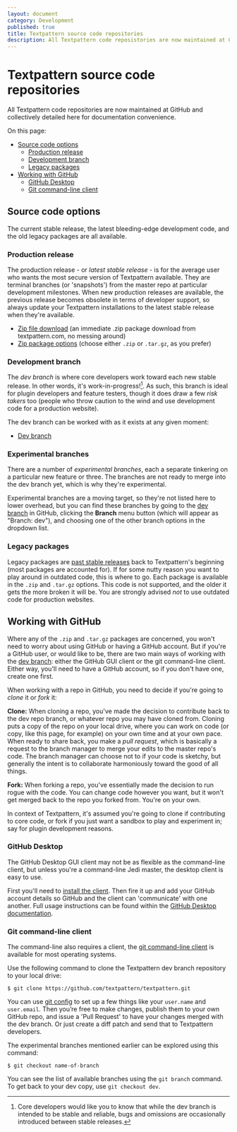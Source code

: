 ```yaml
---
layout: document
category: Development
published: true
title: Textpattern source code repositories
description: All Textpattern code reposistories are now maintained at GitHub and collectively detailed here for documentation convenience.
---
```


# Textpattern source code repositories

All Textpattern code repositories are now maintained at GitHub and collectively detailed here for documentation convenience.

On this page:

* [Source code options](#source-code-options)
  * [Production release](#production-release)
  * [Development branch](#development-branch)
  * [Legacy packages](#legacy-packages)
* [Working with GitHub](#working-with-github)
  * [GitHub Desktop](#github-desktop)
  * [Git command-line client](#git-command-line-client)

## Source code options

The current stable release, the latest bleeding-edge development code, and the old legacy packages are all available.

### Production release

The production release - or *latest stable release* - is for the average user who wants the most secure version of Textpattern available. They are terminal branches (or 'snapshots') from the master repo at particular development milestones. When new production releases are available, the previous release becomes obsolete in terms of developer support, so always update your Textpattern installations to the latest stable release when they're available.

* [Zip file download](http://textpattern.com/latest.zip) (an immediate .zip package download from textpattern.com, no messing around) 
* [Zip package options](http://textpattern.com/download/) (choose either `.zip` or `.tar.gz`, as you prefer) 

### Development branch

The *dev branch* is where core developers work toward each new stable release. In other words, it's work-in-progress![^1]. As such, this branch is ideal for plugin developers and feature testers, though it does draw a few *risk takers* too (people who throw caution to the wind and use development code for a production website). 

The dev branch can be worked with as it exists at any given moment:

* [Dev branch](https://github.com/textpattern/textpattern)

[^1]: Core developers would like you to know that while the dev branch is intended to be stable and reliable, bugs and omissions are occasionally introduced between stable releases.

### Experimental branches

There are a number of *experimental branches*, each a separate tinkering on a particular new feature or three. The branches are not ready to merge into the dev branch yet, which is why they're experimental. 

Experimental branches are a moving target, so they're not listed here to lower overhead, but you can find these branches by going to the [dev branch](https://github.com/textpattern/textpattern) in GitHub, clicking the **Branch** menu button (which will appear as "Branch: dev"), and choosing one of the other branch options in the dropdown list.

### Legacy packages

Legacy packages are [past stable releases](https://github.com/textpattern/textpattern/releases) back to Textpattern's beginning (most packages are accounted for). If for some nutty reason you want to play around in outdated code, this is where to go. Each package is available in the `.zip` and `.tar.gz` options. This code is not supported, and the older it gets the more broken it will be. You are strongly advised *not* to use outdated code for production websites.

## Working with GitHub

Where any of the `.zip` and `.tar.gz` packages are concerned, you won't need to worry about using GitHub or having a GitHub account. But if you're a GitHub user, or would like to be, there are two main ways of working with the [dev branch](https://github.com/textpattern/textpattern): either the GitHub GUI client or the git command-line client. Either way, you'll need to have a GitHub account, so if you don't have one, create one first.

When working with a repo in GitHub, you need to decide if you're going to *clone* it or *fork* it:

**Clone:** When cloning a repo, you've made the decision to contribute back to the dev repo branch, or whatever repo you may have cloned from. Cloning puts a copy of the repo on your local drive, where you can work on code (or copy, like this page, for example) on your own time and at your own pace. When ready to share back, you make a *pull request*, which is basically a request to the branch manager to merge your edits to the master repo's code. The branch manager can choose not to if your code is sketchy, but generally the intent is to collaborate harmoniously toward the good of all things.

**Fork:** When forking a repo, you've essentially made the decision to run rogue with the code. You can change code however you want, but it won't get merged back to the repo you forked from. You're on your own.

In context of Textpattern, it's assumed you're going to clone if contributing to core code, or fork if you just want a sandbox to play and experiment in; say for plugin development reasons.

### GitHub Desktop

The GitHub Desktop GUI client may not be as flexible as the command-line client, but unless you're a command-line Jedi master, the desktop client is easy to use. 

First you'll need to [install the client](https://desktop.github.com/). Then fire it up and add your GitHub account details so GitHub and the client can 'communicate' with one another. Full usage instructions can be found within the [GitHub Desktop documentation](https://help.github.com/desktop/).

### Git command-line client

The command-line also requires a client, the [git command-line client](https://git-scm.com/downloads) is available for most operating systems.

Use the following command to clone the Textpattern dev branch repository to your local drive:

~~~ ShellSession
$ git clone https://github.com/textpattern/textpattern.git
~~~

You can use [git config](https://www.kernel.org/pub/software/scm/git/docs/git-config.html) to set up a few things like your `user.name` and `user.email`. Then you’re free to make changes, publish them to your own GitHub repo, and issue a 'Pull Request' to have your changes merged with the dev branch. Or just create a diff patch and send that to Textpattern developers.

The experimental branches mentioned earlier can be explored using this command:

~~~ ShellSession
$ git checkout name-of-branch
~~~

You can see the list of available branches using the `git branch` command. To get back to your dev copy, use `git checkout dev`.
